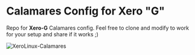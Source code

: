 # Calamares Config for Xero "G"

Repo for **Xero-G** Calamares config. Feel free to clone and modify to work for your setup and share if it works ;)

![XeroLinux-Calamares](https://i.imgur.com/0HH94EG.jpg)
